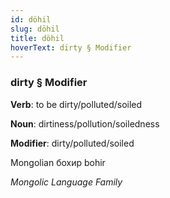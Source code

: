 ```yaml
---
id: döhil
slug: döhil
title: döhil
hoverText: dirty § Modifier
---
```


### dirty § Modifier

**Verb**: to be dirty/polluted/soiled

**Noun**: dirtiness/pollution/soiledness

**Modifier**: dirty/polluted/soiled

Mongolian бохир bohir 

*Mongolic Language Family*